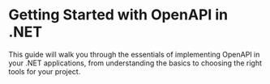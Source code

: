 # Getting Started with OpenAPI in .NET

This guide will walk you through the essentials of implementing OpenAPI in your .NET applications, from understanding the basics to choosing the right tools for your project.